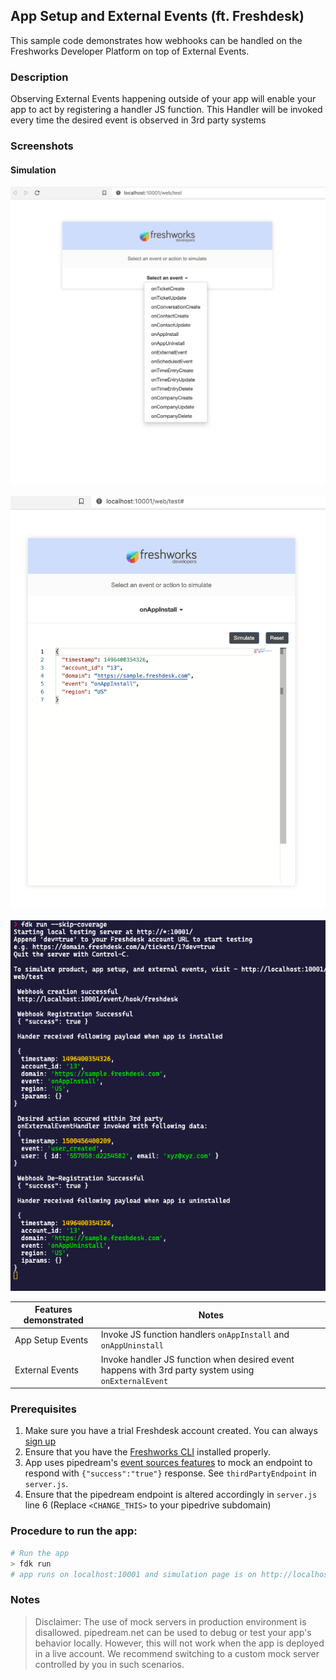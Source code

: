 ## App Setup and External Events (ft. Freshdesk)

This sample code demonstrates how webhooks can be handled on the Freshworks Developer Platform on top of External Events.

### Description

Observing External Events happening outside of your app will enable your app to act by registering a handler JS function. This Handler will be invoked every time the desired event is observed in 3rd party systems

### Screenshots

#### Simulation

![](./screenshots/appsetup-1.png)

![](./screenshots/appsetup-2.png)

![](./screenshots/ext-events.png)

| Features demonstrated | Notes                                                                                               |
| --------------------- | --------------------------------------------------------------------------------------------------- |
| App Setup Events      | Invoke JS function handlers `onAppInstall` and `onAppUninstall`                                     |
| External Events       | Invoke handler JS function when desired event happens with 3rd party system using `onExternalEvent` |

### Prerequisites
1. Make sure you have a trial Freshdesk account created. You can always [sign up](https://freshdesk.com/signup)
2. Ensure that you have the [Freshworks CLI](https://community.developers.freshworks.com/t/what-are-the-prerequisites-to-install-the-freshworks-cli/234) installed properly.
3. App uses pipedream's [event sources features](https://pipedream.com/docs/event-sources/#how-do-event-sources-work) to mock an endpoint to respond with `{"success":"true"}` response. See `thirdPartyEndpoint` in `server.js`. 
4. Ensure that the pipedream endpoint is altered accordingly in `server.js` line 6 (Replace `<CHANGE_THIS>` to your pipedrive subdomain)

### Procedure to run the app:

```sh
# Run the app
> fdk run
# app runs on localhost:10001 and simulation page is on http://localhost:10001/web/test
```
### Notes
> Disclaimer: The use of mock servers in production environment is disallowed. pipedream.net can be used to debug or test your app's behavior locally. However, this will not work when the app is deployed in a live account. We recommend switching to a custom mock server controlled by you in such scenarios. 

